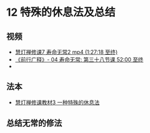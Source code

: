 # 12 特殊的休息法及总结

## 视频
- [慧灯禅修课7 寿命无常2 mp4 (1:27:18 至终)](https://s3.ap-northeast-1.wasabisys.com/hdcx/jmy/慧灯禅修课/慧灯禅修课第三册/03-2%20慧灯禅修课7%20寿命无常2.mp4#t=1:27:17.57)
- [《前行广释》- 04 寿命无常: 第三十八节课 52:00 至终](https://s3.ap-northeast-1.wasabisys.com/hdcx/jmy/007-大圆满前行广释/007-前行广释视频/《大圆满前行》讲解第38课.mp4#t=52:00)
- 
## 法本
- [慧灯禅修课教材3 一种特殊的休息法](/books/b3/3-03/#三一种特殊的休息法)

## 总结无常的修法
